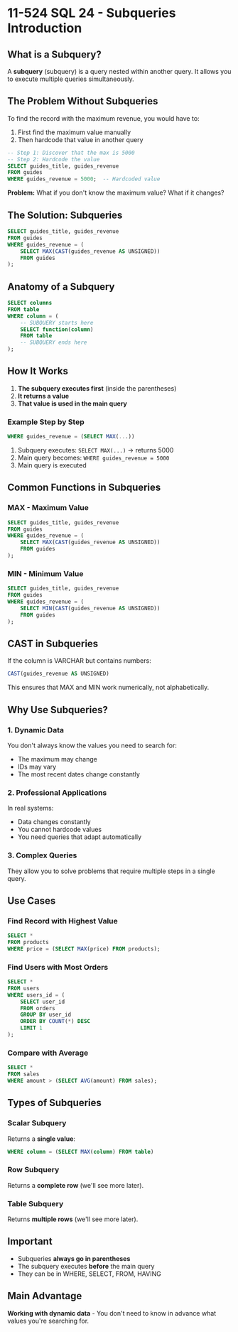 # 11-524 SQL 24 - Subqueries Introduction

## What is a Subquery?

A **subquery** (subquery) is a query nested within another query. It allows you to execute multiple queries simultaneously.

## The Problem Without Subqueries

To find the record with the maximum revenue, you would have to:

1. First find the maximum value manually
2. Then hardcode that value in another query

```sql
-- Step 1: Discover that the max is 5000
-- Step 2: Hardcode the value
SELECT guides_title, guides_revenue
FROM guides
WHERE guides_revenue = 5000;  -- Hardcoded value
```

**Problem:** What if you don't know the maximum value? What if it changes?

## The Solution: Subqueries

```sql
SELECT guides_title, guides_revenue
FROM guides
WHERE guides_revenue = (
    SELECT MAX(CAST(guides_revenue AS UNSIGNED))
    FROM guides
);
```

## Anatomy of a Subquery

```sql
SELECT columns
FROM table
WHERE column = (
    -- SUBQUERY starts here
    SELECT function(column)
    FROM table
    -- SUBQUERY ends here
);
```

## How It Works

1. **The subquery executes first** (inside the parentheses)
2. **It returns a value**
3. **That value is used in the main query**

### Example Step by Step

```sql
WHERE guides_revenue = (SELECT MAX(...))
```

1. Subquery executes: `SELECT MAX(...)` → returns 5000
2. Main query becomes: `WHERE guides_revenue = 5000`
3. Main query is executed

## Common Functions in Subqueries

### MAX - Maximum Value

```sql
SELECT guides_title, guides_revenue
FROM guides
WHERE guides_revenue = (
    SELECT MAX(CAST(guides_revenue AS UNSIGNED))
    FROM guides
);
```

### MIN - Minimum Value

```sql
SELECT guides_title, guides_revenue
FROM guides
WHERE guides_revenue = (
    SELECT MIN(CAST(guides_revenue AS UNSIGNED))
    FROM guides
);
```

## CAST in Subqueries

If the column is VARCHAR but contains numbers:

```sql
CAST(guides_revenue AS UNSIGNED)
```

This ensures that MAX and MIN work numerically, not alphabetically.

## Why Use Subqueries?

### 1. Dynamic Data

You don't always know the values you need to search for:
- The maximum may change
- IDs may vary
- The most recent dates change constantly

### 2. Professional Applications

In real systems:
- Data changes constantly
- You cannot hardcode values
- You need queries that adapt automatically

### 3. Complex Queries

They allow you to solve problems that require multiple steps in a single query.

## Use Cases

### Find Record with Highest Value

```sql
SELECT *
FROM products
WHERE price = (SELECT MAX(price) FROM products);
```

### Find Users with Most Orders

```sql
SELECT *
FROM users
WHERE users_id = (
    SELECT user_id
    FROM orders
    GROUP BY user_id
    ORDER BY COUNT(*) DESC
    LIMIT 1
);
```

### Compare with Average

```sql
SELECT *
FROM sales
WHERE amount > (SELECT AVG(amount) FROM sales);
```

## Types of Subqueries

### Scalar Subquery

Returns a **single value**:
```sql
WHERE column = (SELECT MAX(column) FROM table)
```

### Row Subquery

Returns a **complete row** (we'll see more later).

### Table Subquery

Returns **multiple rows** (we'll see more later).

## Important

- Subqueries **always go in parentheses**
- The subquery executes **before** the main query
- They can be in WHERE, SELECT, FROM, HAVING

## Main Advantage

**Working with dynamic data** - You don't need to know in advance what values you're searching for.
